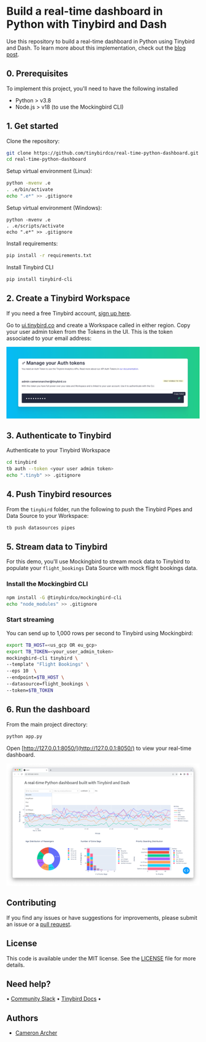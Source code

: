 # Build a real-time dashboard in Python with Tinybird and Dash

Use this repository to build a real-time dashboard in Python using Tinybird and Dash. To learn more about this implementation, check out the [blog post](https://www.tinybird.co/blog-posts/python-real-time-dashboard).

## 0. Prerequisites

To implement this project, you'll need to have the following installed

- Python > v3.8
- Node.js > v18 (to use the Mockingbird CLI)

## 1. Get started

Clone the repository:

```bash
git clone https://github.com/tinybirdco/real-time-python-dashboard.git
cd real-time-python-dashboard
```

Setup virtual environment (Linux):

```bash
python -mvenv .e
. .e/bin/activate
echo ".e*" >> .gitignore
```

Setup virtual environment (Windows):

```
python -mvenv .e
. .e/scripts/activate
echo ".e*" >> .gitignore

```
Install requirements:

```bash
pip install -r requirements.txt

```

Install Tinybird CLI

```bash
pip install tinybird-cli
```

## 2. Create a Tinybird Workspace

If you need a free Tinybird account, [sign up here](https://www.tinybird.co/signup).

Go to [ui.tinybird.co](https://ui.tinybird.co) and create a Workspace called in either region. Copy your user admin token from the Tokens in the UI. This is the token associated to your email address:

![image](/img/token.jpg)

## 3. Authenticate to Tinybird

Authenticate to your Tinybird Workspace

```bash
cd tinybird
tb auth --token <your user admin token>
echo ".tinyb" >> .gitignore
```

## 4. Push Tinybird resources

From the `tinybird` folder, run the following to push the Tinybird Pipes and Data Source to your Workspace:

```bash
tb push datasources pipes
```

## 5. Stream data to Tinybird

For this demo, you'll use Mockingbird to stream mock data to Tinybird to populate your `flight_bookings` Data Source with mock flight bookings data.

### Install the Mockingbird CLI

```bash
npm install -G @tinybirdco/mockingbird-cli
echo "node_modules" >> .gitignore
```

### Start streaming

You can send up to 1,000 rows per second to Tinybird using Mockingbird:

```bash
export TB_HOST=<us_gcp OR eu_gcp>
export TB_TOKEN=<your_user_admin_token>
mockingbird-cli tinybird \
--template "Flight Bookings" \
--eps 10  \
--endpoint=$TB_HOST \
--datasource=flight_bookings \
--token=$TB_TOKEN
```

## 6. Run the dashboard

From the main project directory:

```bash
python app.py
```

Open [http://127.0.0.1:8050/](http://127.0.0.1:8050/) to view your real-time dashboard.

![image](/img/dashboard.png)

## Contributing

If you find any issues or have suggestions for improvements, please submit an issue or a [pull request](https://github.com/tinybirdco/real-time-python-dashboard/pulls?q=is%3Apr+is%3Aopen+sort%3Aupdated-desc).

## License

This code is available under the MIT license. See the [LICENSE](https://github.com/tinybirdco/real-time-python-dashboard/blob/main/LICENSE.txt) file for more details.

## Need help?

&bull; [Community Slack](https://www.tinybird.co/join-our-slack-community) &bull; [Tinybird Docs](https://docs.tinybird.co/) &bull;

## Authors

- [Cameron Archer](https://github.com/tb-peregrine)
